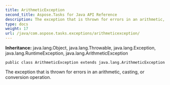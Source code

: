 ```yaml
---
title: ArithmeticException
second_title: Aspose.Tasks for Java API Reference
description: The exception that is thrown for errors in an arithmetic, casting, or conversion operation.
type: docs
weight: 17
url: /java/com.aspose.tasks.exceptions/arithmeticexception/
---
```


**Inheritance:**
java.lang.Object, java.lang.Throwable, java.lang.Exception, java.lang.RuntimeException, java.lang.ArithmeticException
```
public class ArithmeticException extends java.lang.ArithmeticException
```

The exception that is thrown for errors in an arithmetic, casting, or conversion operation.
